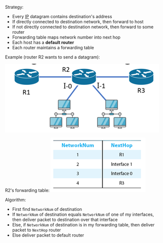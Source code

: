 Strategy:
- Every [IP](IP.md) datagram contains destination's address
- If directly connected to destination network, then forward to host
- If not directly connected to destination network, then forward to some router
- Forwarding table maps network number into next hop
- Each host has a **default router**
- Each router maintains a forwarding table

Example (router R2 wants to send a datagram):

![](../../../img/ip-datagram-forwarding.png)

R2's forwarding table:
![R2's forwarding table](../../../img/ip-datagram-forwarding-table.png)

Algorithm:
- First find `NetworkNum` of destination
- If `NetworkNum` of destination equals `NetworkNum` of one of my interfaces, then deliver packet to destination over that interface
- Else, if `NetworkNum` of destination is in my forwarding table, then deliver packet to `NextHop` router
- Else deliver packet to default router